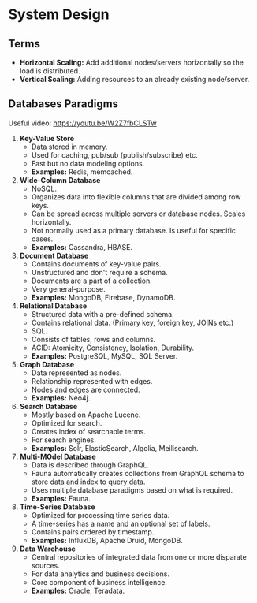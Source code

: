 # System Design

## Terms

- **Horizontal Scaling:** Add additional nodes/servers horizontally so the load is distributed.
- **Vertical Scaling:** Adding resources to an already existing node/server.

## Databases Paradigms

Useful video: <https://youtu.be/W2Z7fbCLSTw>

1. **Key-Value Store**
   - Data stored in memory.
   - Used for caching, pub/sub (publish/subscribe) etc.
   - Fast but no data modeling options.
   - **Examples:** Redis, memcached.
2. **Wide-Column Database**
   - NoSQL.
   - Organizes data into flexible columns that are divided among row keys.
   - Can be spread across multiple servers or database nodes. Scales horizontally.
   - Not normally used as a primary database. Is useful for specific cases.
   - **Examples:** Cassandra, HBASE.
3. **Document Database**
   - Contains documents of key-value pairs.
   - Unstructured and don't require a schema.
   - Documents are a part of a collection.
   - Very general-purpose.
   - **Examples:** MongoDB, Firebase, DynamoDB.
4. **Relational Database**
   - Structured data with a pre-defined schema.
   - Contains relational data. (Primary key, foreign key, JOINs etc.)
   - SQL.
   - Consists of tables, rows and columns.
   - ACID: Atomicity, Consistency, Isolation, Durability.
   - **Examples:** PostgreSQL, MySQL, SQL Server.
5. **Graph Database**
   - Data represented as nodes.
   - Relationship represented with edges.
   - Nodes and edges are connected.
   - **Examples:** Neo4j.
6. **Search Database**
   - Mostly based on Apache Lucene.
   - Optimized for search.
   - Creates index of searchable terms.
   - For search engines.
   - **Examples:** Solr, ElasticSearch, Algolia, Meilisearch.
7. **Multi-MOdel Database**
   - Data is described through GraphQL.
   - Fauna automatically creates collections from GraphQL schema to store data and index to query data.
   - Uses multiple database paradigms based on what is required.
   - **Examples:** Fauna.
8. **Time-Series Database**
   - Optimized for processing time series data.
   - A time-series has a name and an optional set of labels.
   - Contains pairs ordered by timestamp.
   - **Examples:** InfluxDB, Apache Druid, MongoDB.
9. **Data Warehouse**
   - Central repositories of integrated data from one or more disparate sources.
   - For data analytics and business decisions.
   - Core component of business intelligence.
   - **Examples:** Oracle, Teradata.
